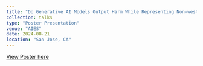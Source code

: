 ```yaml
---
title: "Do Generative AI Models Output Harm While Representing Non-western Cultures: Evidence from a Community-Centered Approach"
collection: talks
type: "Poster Presentation"
venue: "AIES"
date: 2024-08-21
location: "San Jose, CA"
---
```


[View Poster here](https://www.canva.com/design/DAGTfqKoTqo/0Kc4Mg2r3X6OQGBsSCrZcw/view?utm_content=DAGTfqKoTqo&utm_campaign=designshare&utm_medium=link2&utm_source=uniquelinks&utlId=h1722fc8e94)
